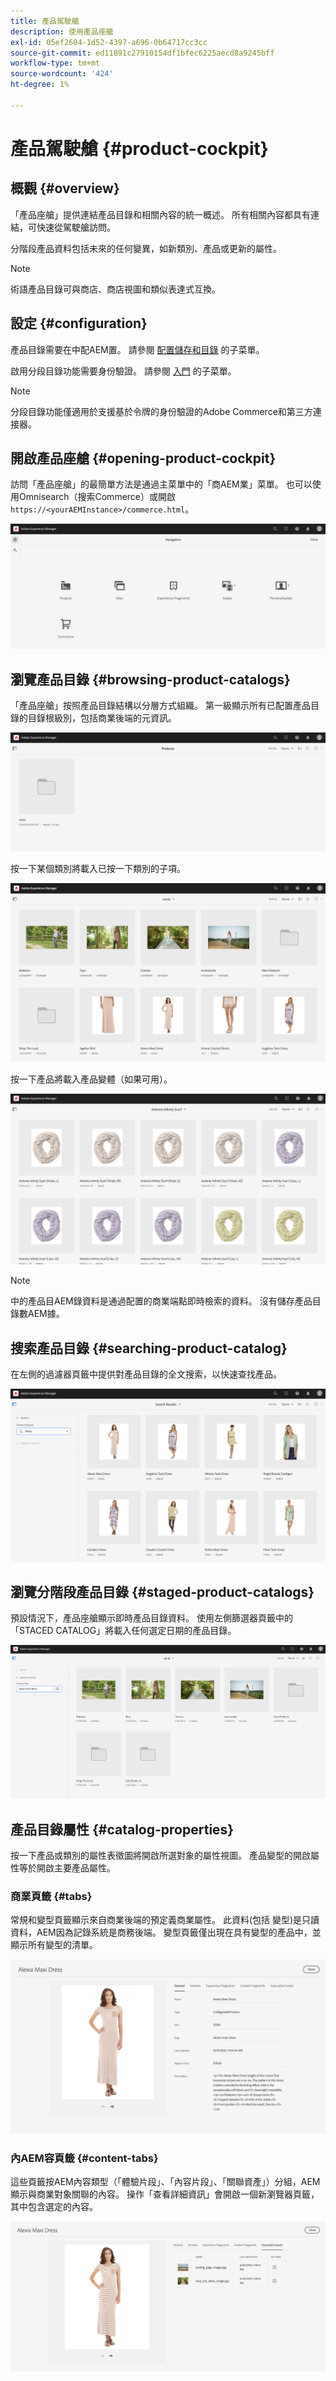```yaml
---
title: 產品駕駛艙
description: 使用產品座艙
exl-id: 05ef2604-1d52-4397-a696-0b64717cc3cc
source-git-commit: ed11891c27910154df1bfec6225aecd8a9245bff
workflow-type: tm+mt
source-wordcount: '424'
ht-degree: 1%

---
```


# 產品駕駛艙 {#product-cockpit}

## 概觀 {#overview}

「產品座艙」提供連結產品目錄和相關內容的統一概述。 所有相關內容都具有連結，可快速從駕駛艙訪問。

分階段產品資料包括未來的任何變異，如新類別、產品或更新的屬性。

>[!NOTE]
>
>術語產品目錄可與商店、商店視圖和類似表達式互換。

## 設定 {#configuration}

產品目錄需要在中配AEM置。 請參閱 [配置儲存和目錄](/help/commerce/cif/getting-started.md#catalog) 的子菜單。

啟用分段目錄功能需要身份驗證。 請參閱 [入門](/help/commerce/cif/getting-started.md) 的子菜單。

>[!NOTE]
>
>分段目錄功能僅適用於支援基於令牌的身份驗證的Adobe Commerce和第三方連接器。

## 開啟產品座艙 {#opening-product-cockpit}

訪問「產品座艙」的最簡單方法是通過主菜單中的「商AEM業」菜單。 也可以使用Omnisearch（搜索Commerce）或開啟 `https://<yourAEMInstance>/commerce.html`。

![AEM菜單](/help/commerce/cif/assets/aem-menu.png)

## 瀏覽產品目錄 {#browsing-product-catalogs}

「產品座艙」按照產品目錄結構以分層方式組織。 第一級顯示所有已配置產品目錄的目錄根級別，包括商業後端的元資訊。

![配置的目錄](/help/commerce/cif/assets/catalog-overview.png)

按一下某個類別將載入已按一下類別的子項。

![類別子項](/help/commerce/cif/assets/catalog-category-children.png)

按一下產品將載入產品變體（如果可用）。

![產品變體](/help/commerce/cif/assets/catalog-product-variation.png)

>[!NOTE]
>
>中的產品目AEM錄資料是通過配置的商業端點即時檢索的資料。 沒有儲存產品目錄數AEM據。

## 搜索產品目錄 {#searching-product-catalog}

在左側的過濾器頁籤中提供對產品目錄的全文搜索，以快速查找產品。

![搜尋](/help/commerce/cif/assets/search-cockpit.png)

## 瀏覽分階段產品目錄 {#staged-product-catalogs}

預設情況下，產品座艙顯示即時產品目錄資料。 使用左側篩選器頁籤中的「STACED CATALOG」將載入任何選定日期的產品目錄。

![暫存目錄](/help/commerce/cif/assets/staged-cockpit.png)

## 產品目錄屬性 {#catalog-properties}

按一下產品或類別的屬性表徵圖將開啟所選對象的屬性視圖。 產品變型的開啟屬性等於開啟主要產品屬性。

### 商業頁籤 {#tabs}

常規和變型頁籤顯示來自商業後端的預定義商業屬性。 此資料(包括 變型)是只讀資料，AEM因為記錄系統是商務後端。 變型頁籤僅出現在具有變型的產品中，並顯示所有變型的清單。

![目錄屬性](/help/commerce/cif/assets/catalog-properties.png)

### 內AEM容頁籤 {#content-tabs}

這些頁籤按AEM內容類型（「體驗片段」、「內容片段」、「關聯資產」）分組，AEM顯示與商業對象關聯的內容。 操作「查看詳細資訊」會開啟一個新瀏覽器頁籤，其中包含選定的內容。

![內容屬性](/help/commerce/cif/assets/content-properties.png)
